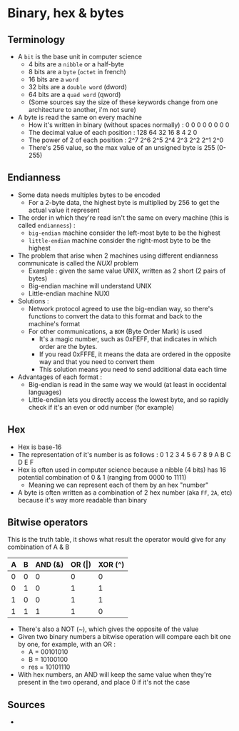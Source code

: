 # Binary, hex & bytes

## Terminology

* A `bit` is the base unit in computer science
  * 4 bits are a `nibble` or a half-byte
  * 8 bits are a `byte` \(`octet` in french\)
  * 16 bits are a `word`
  *  32 bits are a `double word` \(dword\)
  * 64 bits are a `quad word` \(qword\)
  * \(Some sources say the size of these keywords change from one architecture to another, i'm not sure\)
* A byte is read the same on every machine
  * How it's written in binary \(without spaces normally\) : 0 0 0 0 0 0 0 0
  * The decimal value of each position : 128 64 32 16 8 4 2 0
  * The power of 2 of each position : 2^7 2^6 2^5 2^4 2^3 2^2 2^1 2^0
  * There's 256 value, so the max value of an unsigned byte is 255 \(0-255\)

## Endianness

* Some data needs multiples bytes to be encoded
  * For a 2-byte data, the highest byte is multiplied by 256 to get the actual value it represent
* The order in which they're read isn't the same on every machine \(this is called `endianness`\) :
  * `big-endian` machine consider the left-most byte to be the highest
  * `little-endian` machine consider the right-most byte to be the highest
* The problem that arise when 2 machines using different endianness communicate is called the _NUXI_ problem
  * Example : given the same value UNIX, written as 2 short \(2 pairs of bytes\)
  * Big-endian machine will understand UNIX
  * Little-endian machine NUXI
* Solutions :
  * Network protocol agreed to use the big-endian way, so there's functions to convert the data to this format and back to the machine's format
  * For other communications, a `BOM` \(Byte Order Mark\) is used
    * It's a magic number, such as 0xFEFF, that indicates in which order are the bytes.
    * If you read 0xFFFE, it means the data are ordered in the opposite way and that you need to convert them
    * This solution means you need to send additional data each time
* Advantages of each format :
  * Big-endian is read in the same way we would \(at least in occidental languages\)
  * Little-endian lets you directly access the lowest byte, and so rapidly check if it's an even or odd number \(for example\)

## Hex

* Hex is base-16
* The representation of it's number is as follows : 0 1 2 3 4 5 6 7 8 9 A B C D E F
* Hex is often used in computer science because a nibble \(4 bits\) has 16 potential combination of 0 & 1 \(ranging from 0000 to 1111\)
  * Meaning we can represent each of them by an hex "number"
* A byte is often written as a combination of 2 hex number \(aka `FF`, `2A`, etc\)  because it's way more readable than binary

## Bitwise operators

This is the truth table, it shows what result the operator would give for any combination of A & B

| A | B | AND \(&\) | OR \(\|\) | XOR \(^\) |
| :--- | :--- | :--- | :--- | :--- |
| 0 | 0 | 0 | 0 | 0 |
| 0 | 1 | 0 | 1 | 1 |
| 1 | 0 | 0 | 1 | 1 |
| 1 | 1 | 1 | 1 | 0 |

* There's also a NOT \(~\), which gives the opposite of the value
* Given two binary numbers a bitwise operation will compare each bit one by one, for example, with an OR :
  * A = 00101010 
  * B = 10100100
  * res = 10101110
* With hex numbers, an AND will keep the same value when they're present in the two operand, and place 0 if it's not the case

## Sources

* 
